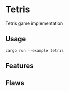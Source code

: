 # Tetris

Tetris game implementation

## Usage
```
cargo run --example tetris
```

## Features

## Flaws
